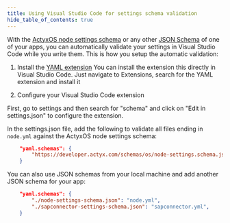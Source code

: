 ```yaml
---
title: Using Visual Studio Code for settings schema validation
hide_table_of_contents: true
---
```


With the [ActyxOS node settings schema](https://actyx.com/schemas/os/node-settings.schema.json) or any other [JSON Schema](https://json-schema.org/) of one of your apps, you can automatically validate your settings in Visual Studio Code while you write them. This is how you setup the automatic validation:

1. Install the [YAML extension](https://marketplace.visualstudio.com/items?itemName=redhat.vscode-yaml)
You can install the extension this directly in Visual Studio Code. Just navigate to Extensions, search for the YAML extension and install it

2. Configure your Visual Studio Code extension

First, go to settings and then search for "schema" and click on "Edit in settings.json" to configure the extension.

In the settings.json file, add the following to validate all files ending in `node.yml` against the ActyxOS node settings schema:

```json
    "yaml.schemas": {
        "https://developer.actyx.com/schemas/os/node-settings.schema.json": "node.yml",
    }
```

You can also use JSON schemas from your local machine and add another JSON schema for your app:

```json
    "yaml.schemas": {
        "./node-settings-schema.json": "node.yml",
        "./sapconnector-settings-schema.json": "sapconnector.yml",
    }
```
